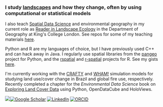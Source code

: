 ### I study [landscapes](https://www.landscapemodelling.net) and how they change, often by using computational or statistical models

I also teach [Spatial Data Science](https://kingsgeocomputation.org/teaching/sds/) and environmental geography in my current role as [Reader in Landscape Ecology](https://www.kcl.ac.uk/people/james-millington) in the Department of Geography at King's College London. See repos for some of my teaching materials [here](https://github.com/stars/jamesdamillington/lists/jm-teaching). 

Python and R are my languages of choice, but I have previously used C++ and can hack away in Java. I regularly use spatial libraries from the [pangeo](https://pangeo.io/) project for Python, and the [rspatial](https://rspatial.org) and [r-spatial](https://r-spatial.org/) projects for R. See my gists [here](https://gist.github.com/jamesdamillington).

I'm currently working with the [CRAFTY](https://github.com/stars/jamesdamillington/lists/crafty) and [WHAM!](https://github.com/jamesdamillington/Wildfire_Human_Agency_Model) simulation models for studying land use/cover change in Brazil and global fire use, respectively. Recently completed a chapter for the _Environmental Data Science_ book on [Exploring Land Cover Data](https://the-environmental-ds-book.netlify.app/gallery/exploration/general-exploration-landcover_io/general-exploration-landcover_io.html) using Python, OpenDataCube and HoloViews. 

[![](https://img.shields.io/badge/visit-website-yellow?style=flat)](https://www.landscapemodelling.net)[![Google Scholar](https://img.shields.io/badge/Google%20Scholar-Profile-blue)](https://scholar.google.com/citations?user=hmPk8yMAAAAJ&hl=en)
[![LinkedIn](https://img.shields.io/badge/LinkedIn-Connect-blue)](https://www.linkedin.com/in/jamesdamillington/)
[![ORCID](https://img.shields.io/badge/ORCID-Profile-green)](https://orcid.org/0000-0002-5099-0001)
<!--
**jamesdamillington/jamesdamillington** is a ✨ _special_ ✨ repository because its `README.md` (this file) appears on your GitHub profile.

Here are some ideas to get you started:

- 🔭 I’m currently working on ...
- 🌱 I’m currently learning ...
- 👯 I’m looking to collaborate on ...
- 🤔 I’m looking for help with ...
- 💬 Ask me about ...
- 📫 How to reach me: ...
- 😄 Pronouns: ...
- ⚡ Fun fact: ...
-->
